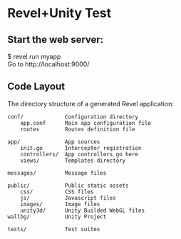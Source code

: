 # Revel+Unity Test
## Start the web server:
$ revel run myapp  
Go to http://localhost:9000/  
## Code Layout

The directory structure of a generated Revel application:

    conf/             Configuration directory
        app.conf      Main app configuration file
        routes        Routes definition file

    app/              App sources
        init.go       Interceptor registration
        controllers/  App controllers go here
        views/        Templates directory

    messages/         Message files

    public/           Public static assets
        css/          CSS files
        js/           Javascript files
        images/       Image files
        unity3d/      Unity Builded WebGL files
    wallbg/           Unity Project

    tests/            Test suites
